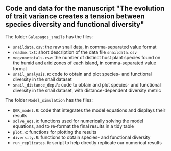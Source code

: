 ## Code and data for the manuscript "The evolution of trait variance creates a tension between species diversity and functional diversity"

The folder `Galapagos_snails` has the files:

* `snaildata.csv`: the raw snail data, in comma-separated value format
* `readme.txt`: short description of the data file `snaildata.csv`
* `vegzonetotals.csv`: the number of distinct host plant species found on the humid and arid zones of each island, in comma-separated value format
* `snail_analysis.R`: code to obtain and plot species- and functional diversity in the snail dataset
* `snail_distance_dep.R`: code to obtain and plot species- and functional diversity in the snail dataset, with distance-dependent diversity metric

The folder `Model_simulation` has the files:

* `QGR_model.R`: code that integrates the model equations and displays their results
* `solve_eqs.R`: functions used for numerically solving the model equations, and to re-format the final results in a tidy table
* `plot.R`: functions for plotting the results
* `diversity.R`: functions to obtain species- and functional diversity
* `run_replicates.R`: script to help directly replicate our numerical results
